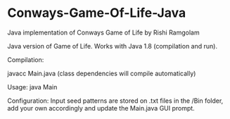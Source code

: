 # Conways-Game-Of-Life-Java
Java implementation of Conways Game of Life
by Rishi Ramgolam

Java version of Game of Life.  Works with Java 1.8 (compilation and run).

Compilation:

javacc Main.java
(class dependencies will compile automatically)


Usage:
java Main

Configuration:
Input seed patterns are stored on .txt files in the /Bin folder, add your own accordingly and update the Main.java GUI prompt.
